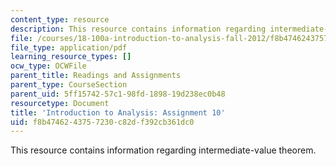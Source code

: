```yaml
---
content_type: resource
description: This resource contains information regarding intermediate-value theorem.
file: /courses/18-100a-introduction-to-analysis-fall-2012/f8b4746243757230c82df392cb361dc0_MIT18_100AF12_Assign_10.pdf
file_type: application/pdf
learning_resource_types: []
ocw_type: OCWFile
parent_title: Readings and Assignments
parent_type: CourseSection
parent_uid: 5ff15742-57c1-98fd-1898-19d238ec0b48
resourcetype: Document
title: 'Introduction to Analysis: Assignment 10'
uid: f8b47462-4375-7230-c82d-f392cb361dc0
---
```

This resource contains information regarding intermediate-value theorem.

